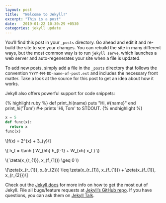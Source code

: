 ```yaml
---
layout: post
title:  "Welcome to Jekyll!"
excerpt: "This is a post"
date:   2019-01-22 10:30:29 +0530
categories: jekyll update
---
```


<script type="text/javascript" src="//cdn.mathjax.org/mathjax/latest/MathJax.js?config=TeX-AMS-MML_HTMLorMML"></script>

You’ll find this post in your `_posts` directory. Go ahead and edit it and re-build the site to see your changes. You can rebuild the site in many different ways, but the most common way is to run `jekyll serve`, which launches a web server and auto-regenerates your site when a file is updated.

To add new posts, simply add a file in the `_posts` directory that follows the convention `YYYY-MM-DD-name-of-post.ext` and includes the necessary front matter. Take a look at the source for this post to get an idea about how it works.

Jekyll also offers powerful support for code snippets:

{% highlight ruby %}
def print_hi(name)
  puts "Hi, #{name}"
end
print_hi('Tom')
#=> prints 'Hi, Tom' to STDOUT.
{% endhighlight %}

```python
x = 5
def func(x):
  return x
func(x)
```
\\[f(x) = 2^{x} + 3_{y}\\]

\\( h\_t = \tanh ( W\_{hh} h\_{t-1} + W\_{xh} x\_t ) \\)

\\( \\zeta(x\_{r\_{1}}, x\_{f\_{1}}) \\geq 0 \\)

\\[\zeta(x_{r_{1}}, x_{r_{2}}) \leq \zeta(x_{r_{1}}, x_{f_{1}}) + \zeta(x_{f_{1}}, x_{r_{2}})\\]

Check out the [Jekyll docs][jekyll-docs] for more info on how to get the most out of Jekyll. File all bugs/feature requests at [Jekyll’s GitHub repo][jekyll-gh]. If you have questions, you can ask them on [Jekyll Talk][jekyll-talk].

[jekyll-docs]: https://jekyllrb.com/docs/home
[jekyll-gh]:   https://github.com/jekyll/jekyll
[jekyll-talk]: https://talk.jekyllrb.com/
